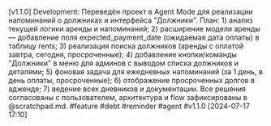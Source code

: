 [v1.1.0] Development: Переведён проект в Agent Mode для реализации напоминаний о должниках и интерфейса "Должники". План: 1) анализ текущей логики аренды и напоминаний; 2) расширение модели аренды — добавление поля expected_payment_date (ожидаемая дата оплаты) в таблицу rents; 3) реализация поиска должников (аренды с оплатой завтра, сегодня, просроченные); 4) добавление кнопки/команды "Должники" в меню для админов с выводом списка должников и деталями; 5) фоновая задача для ежедневных напоминаний (за 1 день, в день оплаты, просроченные); 6) отображение просроченных долгов в адженде; 7) ведение всех дневников и документации. Все решения согласованы с пользователем, архитектура и flow зафиксированы в @scratchpad.md. #feature #debt #reminder #agent #v1.1.0 [2024-07-17 17:10] 